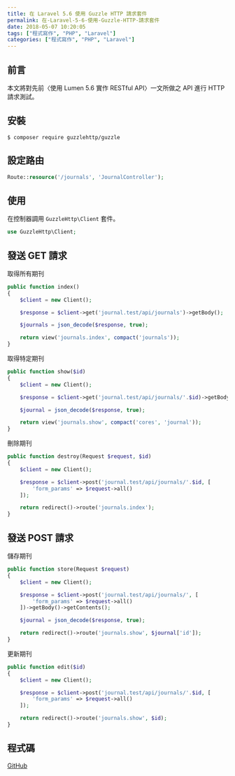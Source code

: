 ```yaml
---
title: 在 Laravel 5.6 使用 Guzzle HTTP 請求套件
permalink: 在-Laravel-5-6-使用-Guzzle-HTTP-請求套件
date: 2018-05-07 10:20:05
tags: ["程式寫作", "PHP", "Laravel"]
categories: ["程式寫作", "PHP", "Laravel"]
---
```


## 前言
本文將對先前〈使用 Lumen 5.6 實作 RESTful API〉一文所做之 API 進行 HTTP 請求測試。

## 安裝
```
$ composer require guzzlehttp/guzzle
```

## 設定路由
```PHP
Route::resource('/journals', 'JournalController');
```

## 使用
在控制器調用 `GuzzleHttp\Client` 套件。
```PHP
use GuzzleHttp\Client;
```

## 發送 GET 請求
取得所有期刊
```PHP
public function index()
{
    $client = new Client();

    $response = $client->get('journal.test/api/journals')->getBody();

    $journals = json_decode($response, true);

    return view('journals.index', compact('journals'));
}
```
取得特定期刊
```PHP
public function show($id)
{
    $client = new Client();

    $response = $client->get('journal.test/api/journals/'.$id)->getBody();

    $journal = json_decode($response, true);

    return view('journals.show', compact('cores', 'journal'));
}
```
刪除期刊
```PHP
public function destroy(Request $request, $id)
{
    $client = new Client();

    $response = $client->post('journal.test/api/journals/'.$id, [
        'form_params' => $request->all()
    ]);

    return redirect()->route('journals.index');
}
```

## 發送 POST 請求
儲存期刊
```PHP
public function store(Request $request)
{
    $client = new Client();

    $response = $client->post('journal.test/api/journals/', [
        'form_params' => $request->all()
    ])->getBody()->getContents();

    $journal = json_decode($response, true);

    return redirect()->route('journals.show', $journal['id']);
}
```
更新期刊
```PHP
public function edit($id)
{
    $client = new Client();

    $response = $client->post('journal.test/api/journals/'.$id, [
        'form_params' => $request->all()
    ]);

    return redirect()->route('journals.show', $id);
}
```

## 程式碼
[GitHub](https://github.com/memochou1993/doaj)